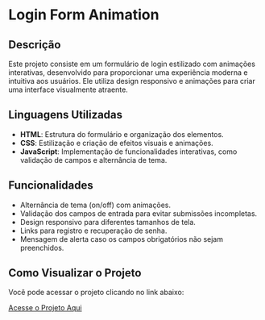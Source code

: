 

# Login Form Animation

## Descrição
Este projeto consiste em um formulário de login estilizado com animações interativas, desenvolvido para proporcionar uma experiência moderna e intuitiva aos usuários. Ele utiliza design responsivo e animações para criar uma interface visualmente atraente.

## Linguagens Utilizadas
- **HTML**: Estrutura do formulário e organização dos elementos.
- **CSS**: Estilização e criação de efeitos visuais e animações.
- **JavaScript**: Implementação de funcionalidades interativas, como validação de campos e alternância de tema.

## Funcionalidades
- Alternância de tema (on/off) com animações.
- Validação dos campos de entrada para evitar submissões incompletas.
- Design responsivo para diferentes tamanhos de tela.
- Links para registro e recuperação de senha.
- Mensagem de alerta caso os campos obrigatórios não sejam preenchidos.
  
## Como Visualizar o Projeto
Você pode acessar o projeto clicando no link abaixo:

[Acesse o Projeto Aqui](https://gamaalice.github.io/loginstyle/)
